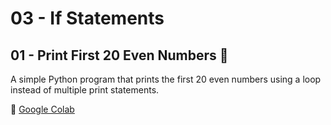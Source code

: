 # 03 - If Statements  

## 01 - Print First 20 Even Numbers 🔢  
A simple Python program that prints the first 20 even numbers using a loop instead of multiple print statements.  

🔗 [Google Colab](https://colab.research.google.com/drive/1HPvFHM-2VK_U1ToeJL29uz4ois3eomMK#scrollTo=8c4XwyjERsaH&line=4&uniqifier=1)  

